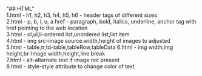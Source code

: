 "## HTML"   
1.html - h1, h2, h3, h4, h5, h6 - header tags of different sizes   
2.html - p, b, i, u, a href - paragraph, bold, italics, underline, anchor tag with href pointing to the web location   
3.html - ol,ul,li-ordered list,unordered list,list item   
4.html - img src-image source.width,height of images to adjusted   
5.html - table,tr,td-table,tableRow,tableData
6.html - img width,img height,br-Image width,height,line break   
7.html - alt-alternate text if image not present    
8.html - style-style attribute to change color of text      